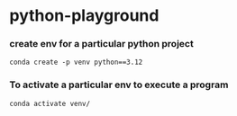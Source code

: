 # python-playground

### create env for a particular python project

`conda create -p venv python==3.12`

### To activate a particular env to execute a program

`conda activate venv/`
